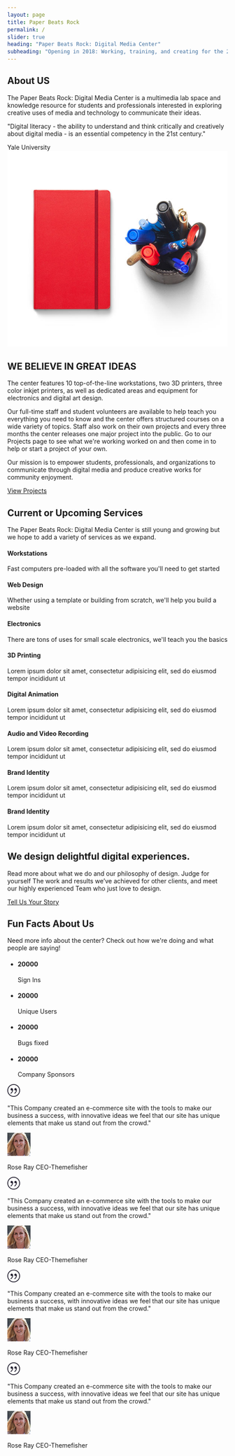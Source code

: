 ```yaml
---
layout: page
title: Paper Beats Rock
permalink: /
slider: true
heading: "Paper Beats Rock: Digital Media Center"
subheading: "Opening in 2018: Working, training, and creating for the 21st century!"
---
```

<!-- About Us Start -->
<section id="intro">
  <div class="container">
    <div class="row">
      <div class="col-md-7 col-sm-12">
        <div class="section-title">
          <h2>About US</h2>
            <p>The Paper Beats Rock: Digital Media Center is a multimedia lab space and knowledge resource for students and professionals interested in exploring creative uses of media and technology to communicate their ideas.</p>
            <p class="quote">"Digital literacy - the ability to understand and think critically and creatively about digital media - is an essential competency in the 21st century."</p>
            <div class="quotor">Yale University</div>
        </div><!-- section-title close -->
      </div><!-- .col-md-7 close -->
      <div class="col-md-5 col-sm-8">
        <div class="block">
          <img src="img/wrapper-img.png" alt="Img">
        </div>
      </div><!-- .col-md-5 close -->
      </div><!-- row close -->
  </div><!-- container close -->
</section>

<!-- Great Ideas Start -->
<section id="feature">
  <div class="container">
    <div class="row">
      <div class="col-md-6 col-md-offset-6">
        <div class="section-title">
          <h2>WE BELIEVE IN GREAT IDEAS</h2>
          <p>The center features 10 top-of-the-line workstations, two 3D printers, three color inkjet printers, as well as dedicated areas and equipment for electronics and digital art design.</p>
          <p>Our full-time staff and student volunteers are available to help teach you everything you need to know and the center offers structured courses on a wide variety of topics. Staff also work on their own projects and every three months the center releases one major project into the public. Go to our Projects page to see what we're working worked on and then come in to help or start a project of your own. </p>
          <p>Our mission is to empower students, professionals, and organizations to communicate through digital media and produce creative works for community enjoyment.</p>
          <a href="#" class="btn btn-view-works">View Projects</a>
        </div><!-- section-title close -->
      </div><!-- .col-md-6 close -->
    </div><!-- row close -->
  </div><!-- container close -->
</section>

<!-- Upcoming Services Start -->
<!-- Description has a 75 character limit -->
<section id="service">
  <div class="container">
    <div class="row">
      <div class="section-title">
          <h2>Current or Upcoming Services</h2>
          <p>The Paper Beats Rock: Digital Media Center is still young and growing but we hope to add a variety of services as we expand.</p>
      </div><!-- section-title close -->
    </div><!-- row 1 close -->
    <div class="row ">
      <div class="col-sm-6 col-md-3">
        <div class="service-item">
          <i class="icon ion-coffee"></i>
          <h4>Workstations</h4>
          <p>Fast computers pre-loaded with all the software you'll need to get started</p>
        </div>
      </div>
      <div class="col-sm-6 col-md-3">
        <div class="service-item">
          <i class="ion-compass"></i>
          <h4>Web Design</h4>
          <p>Whether using a template or building from scratch, we'll help you build a website</p>
        </div>
      </div>
      <div class="col-sm-6 col-md-3">
        <div class="service-item">
          <i class="ion-image"></i>
          <h4>Electronics</h4>
          <p>There are tons of uses for small scale electronics, we'll teach you the basics</p>
        </div>
      </div>
      <div class="col-sm-6 col-md-3">
        <div class="service-item">
          <i class="ion-bug"></i>
          <h4>3D Printing</h4>
          <p>Lorem ipsum dolor sit amet, consectetur adipisicing elit, sed do eiusmod tempor incididunt ut </p>
        </div>
      </div>
      <div class="col-sm-6 col-md-3">
        <div class="service-item">
          <i class="ion-headphone"></i>
          <h4>Digital Animation</h4>
          <p>Lorem ipsum dolor sit amet, consectetur adipisicing elit, sed do eiusmod tempor incididunt ut </p>
        </div>
      </div>
      <div class="col-sm-6 col-md-3">
        <div class="service-item">
          <i class="ion-leaf"></i>
          <h4>Audio and Video Recording</h4>
          <p>Lorem ipsum dolor sit amet, consectetur adipisicing elit, sed do eiusmod tempor incididunt ut </p>
        </div>
      </div>
      <div class="col-sm-6 col-md-3">
        <div class="service-item">
          <i class="ion-planet"></i>
          <h4>Brand Identity</h4>
          <p>Lorem ipsum dolor sit amet, consectetur adipisicing elit, sed do eiusmod tempor incididunt ut </p>
        </div>
      </div>
      <div class="col-sm-6 col-md-3">
        <div class="service-item">
          <i class="ion-earth"></i>
          <h4>Brand Identity</h4>
          <p>Lorem ipsum dolor sit amet, consectetur adipisicing elit, sed do eiusmod tempor incididunt ut </p>
        </div>
      </div>
    </div><!-- row 2 close -->
  </div><!-- container close -->
</section>

<!-- Call to action Start -->
<section id="call-to-action">
  <div class="container">
    <div class="row">
      <div class="col-md-12">
        <h2>We design delightful digital experiences.</h2>
        <p>Read more about what we do and our philosophy of design. Judge for yourself The work and results we’ve achieved for other clients, and meet our highly experienced Team who just love to design.</p>
        <a class="btn btn-default btn-call-to-action" href="#" >Tell Us Your Story</a>
      </div><!-- col-md-12 close -->
    </div><!-- row close -->
  </div><!-- container close -->
</section>

<!-- Fun Facts & Testimonial Start -->
<section id="testimonial">
  <div class="container">
    <div class="row">
      <div class="section-title text-center">
        <h2>Fun Facts About Us</h2>
        <p>Need more info about the center? Check out how we're doing and what people are saying!</p>
      </div><!-- section-title close -->
    </div><!-- row 1 close -->
    <div class="row">
      <div class="col-md-6">
        <div class="block">
          <ul class="counter-box clearfix">
            <li>
              <div class="block">
                <i class="ion-ios-chatboxes-outline"></i>
                <h4 class="counter">20000</h4>
                <span>Sign Ins</span>
              </div>
            </li>
            <li>
              <div class="block">
                <i class="ion-ios-glasses-outline"></i>
                <h4 class="counter">20000</h4>
                <span>Unique Users</span>
              </div>
            </li>
            <li>
              <div class="block">
                <i class="ion-ios-compose-outline"></i>
                <h4 class="counter">20000</h4>
                <span>Bugs fixed</span>
              </div>
            </li>
            <li>
              <div class="block">
                <i class="ion-ios-timer-outline"></i>
                <h4 class="counter">20000</h4>
                <span>Company Sponsors</span>
              </div>
            </li>
          </ul>
        </div><!-- block close -->
      </div><!-- col-md-6 1 close -->
      <div class="col-md-6">
        <div class="testimonial-carousel">
          <div id="testimonial-slider" class="owl-carousel">
            <div>
              <img src="img/cotation.png" alt="IMG">
              <p>"This Company created an e-commerce site with the tools to make our business a success, with innovative ideas we feel that our site has unique elements that make us stand out from the crowd."</p>
              <div class="user">
                <img src="img/item-img1.jpg" alt="Pepole">
                <p><span>Rose Ray</span> CEO-Themefisher</p>
              </div>
            </div>
            <div>
              <img src="img/cotation.png" alt="IMG">
              <p>"This Company created an e-commerce site with the tools to make our business a success, with innovative ideas we feel that our site has unique elements that make us stand out from the crowd."</p>
              <div class="user">
                <img src="img/item-img1.jpg" alt="Pepole">
                <p><span>Rose Ray</span> CEO-Themefisher</p>
              </div>
            </div>
            <div>
              <img src="img/cotation.png" alt="IMG">
              <p>"This Company created an e-commerce site with the tools to make our business a success, with innovative ideas we feel that our site has unique elements that make us stand out from the crowd."</p>
              <div class="user">
                <img src="img/item-img1.jpg" alt="Pepole">
                <p><span>Rose Ray</span> CEO-Themefisher</p>
              </div>
            </div>
            <div>
              <img src="img/cotation.png" alt="IMG">
              <p>"This Company created an e-commerce site with the tools to make our business a success, with innovative ideas we feel that our site has unique elements that make us stand out from the crowd."</p>
              <div class="user">
                <img src="img/item-img1.jpg" alt="Pepole">
                <p><span>Rose Ray</span> CEO-Themefisher</p>
              </div>
            </div>
          </div><!-- testimonial slider close -->
        </div><!-- testimonial carosel close -->
      </div><!-- col-md-6 2 close -->
    </div><!-- row 2 close -->
  </div><!-- container close -->
</section>

